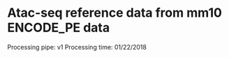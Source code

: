 # Atac-seq reference data from mm10 ENCODE_PE data  
Processing pipe: v1
Processing time: 01/22/2018
